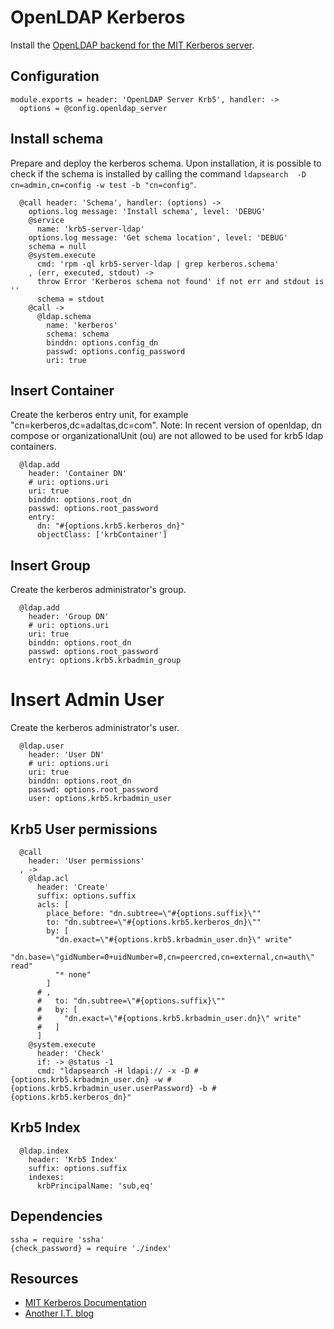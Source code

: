 
# OpenLDAP Kerberos

Install the [OpenLDAP backend for the MIT Kerberos server](https://web.mit.edu/kerberos/krb5-latest/doc/admin/conf_ldap.html).

## Configuration

    module.exports = header: 'OpenLDAP Server Krb5', handler: ->
      options = @config.openldap_server

## Install schema

Prepare and deploy the kerberos schema. Upon installation, it
is possible to check if the schema is installed by calling
the command `ldapsearch  -D cn=admin,cn=config -w test -b "cn=config"`.

      @call header: 'Schema', handler: (options) ->
        options.log message: 'Install schema', level: 'DEBUG'
        @service
          name: 'krb5-server-ldap'
        options.log message: 'Get schema location', level: 'DEBUG'
        schema = null
        @system.execute
          cmd: 'rpm -ql krb5-server-ldap | grep kerberos.schema'
        , (err, executed, stdout) ->
          throw Error 'Kerberos schema not found' if not err and stdout is ''
          schema = stdout
        @call ->
          @ldap.schema
            name: 'kerberos'
            schema: schema
            binddn: options.config_dn
            passwd: options.config_password
            uri: true

## Insert Container

Create the kerberos entry unit, for example "cn=kerberos,dc=adaltas,dc=com".
Note: In recent version of openldap, dn compose or organizationalUnit (ou) are 
not allowed to be used for krb5 ldap containers.

      @ldap.add
        header: 'Container DN'
        # uri: options.uri
        uri: true
        binddn: options.root_dn
        passwd: options.root_password
        entry:
          dn: "#{options.krb5.kerberos_dn}"
          objectClass: ['krbContainer']

## Insert Group

Create the kerberos administrator's group.

      @ldap.add
        header: 'Group DN'
        # uri: options.uri
        uri: true
        binddn: options.root_dn
        passwd: options.root_password
        entry: options.krb5.krbadmin_group

# Insert Admin User

Create the kerberos administrator's user.

      @ldap.user
        header: 'User DN'
        # uri: options.uri
        uri: true
        binddn: options.root_dn
        passwd: options.root_password
        user: options.krb5.krbadmin_user

## Krb5 User permissions

      @call
        header: 'User permissions'
      , ->
        @ldap.acl
          header: 'Create'
          suffix: options.suffix
          acls: [
            place_before: "dn.subtree=\"#{options.suffix}\""
            to: "dn.subtree=\"#{options.krb5.kerberos_dn}\""
            by: [
              "dn.exact=\"#{options.krb5.krbadmin_user.dn}\" write"
              "dn.base=\"gidNumber=0+uidNumber=0,cn=peercred,cn=external,cn=auth\" read"
              "* none"
            ]
          # ,
          #   to: "dn.subtree=\"#{options.suffix}\""
          #   by: [
          #     "dn.exact=\"#{options.krb5.krbadmin_user.dn}\" write"
          #   ]
          ]
        @system.execute
          header: 'Check'
          if: -> @status -1
          cmd: "ldapsearch -H ldapi:// -x -D #{options.krb5.krbadmin_user.dn} -w #{options.krb5.krbadmin_user.userPassword} -b #{options.krb5.kerberos_dn}"

## Krb5 Index

      @ldap.index
        header: 'Krb5 Index'
        suffix: options.suffix
        indexes:
          krbPrincipalName: 'sub,eq'

## Dependencies

    ssha = require 'ssha'
    {check_password} = require './index'

## Resources

*   [MIT Kerberos Documentation](http://web.mit.edu/kerberos/krb5-devel/doc/admin/conf_ldap.html)
*   [Another I.T. blog](http://itdavid.blogspot.fr/2012/05/howto-centos-62-kerberos-kdc-with.html)
